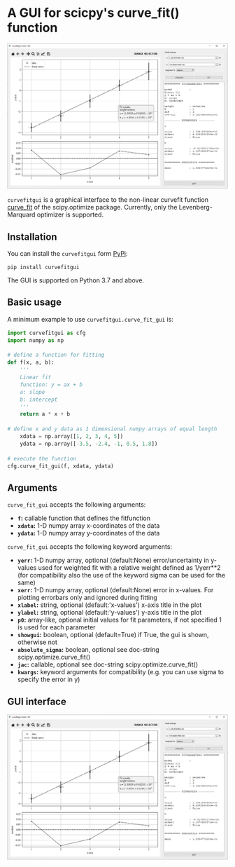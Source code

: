 # A GUI for scicpy's curve_fit() function

![The GUI interface](/images/curvefitgui1.png) 

`curvefitgui` is a graphical interface to the non-linear curvefit function [curve_fit](https://docs.scipy.org/doc/scipy/reference/reference/generated/scipy.optimize.curve_fit.html?highlight=scipy%20optimize%20curve_fit#scipy.optimize.curve_fit) of the scipy.optimize package. Currently, only the Levenberg-Marquard optimizer is supported. 

## Installation

You can install the `curvefitgui` form [PyPi](https://pypi.org/project/curvefitgui/):

    pip install curvefitgui

The GUI is supported on Python 3.7 and above.

## Basic usage
A minimum example to use `curvefitgui.curve_fit_gui` is:
```python
import curvefitgui as cfg
import numpy as np

# define a function for fitting
def f(x, a, b):
    '''
    Linear fit
    function: y = ax + b
    a: slope
    b: intercept
    '''
    return a * x + b

# define x and y data as 1 dimensional numpy arrays of equal length
    xdata = np.array([1, 2, 3, 4, 5])
    ydata = np.array([-3.5, -2.4, -1, 0.5, 1.8])
        
# execute the function
cfg.curve_fit_gui(f, xdata, ydata)   
```
## Arguments
`curve_fit_gui` accepts the following arguments:
- **`f`:** callable
        function that defines the fitfunction
- **`xdata`:** 1-D numpy array
        x-coordinates of the data
- **`ydata`:** 1-D numpy array
        y-coordinates of the data

`curve_fit_gui` accepts the following keyword 
arguments:        

- **`yerr`:** 1-D numpy array, optional (default:None)
        error/uncertainty in y-values used for weighted fit 
        with a relative weight defined as 1/yerr**2  
        (for compatibility also the use of the keyword sigma can be used for the same)               
- **`xerr`:** 1-D numpy array, optional (default:None)
        error in x-values. For plotting errorbars only and ignored during fitting                      
- **`xlabel`:** string, optional (default:'x-values')
        x-axis title in the plot
- **`ylabel`:** string, optional (default:'y-values')
        y-axis title in the plot
- **`p0`:** array-like, optional
        initial values for fit parameters, if not specified 1 is used for each parameter 
- **`showgui`:** boolean, optional (default=True)
        if True, the gui is shown, otherwise not
- **`absolute_sigma`:** boolean, optional
        see doc-string scipy.optimize.curve_fit() 
- **`jac`:** callable, optional
        see doc-string scipy.optimize.curve_fit() 
- **`kwargs`:**
        keyword arguments for compatibility (e.g. you can use sigma to specify the error in y)

## GUI interface
![The GUI interface](/images/curvefitgui1.png)    